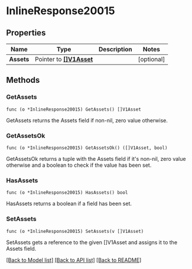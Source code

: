 # InlineResponse20015

## Properties

Name | Type | Description | Notes
------------ | ------------- | ------------- | -------------
**Assets** | Pointer to [**[]V1Asset**](V1Asset.md) |  | [optional] 

## Methods

### GetAssets

`func (o *InlineResponse20015) GetAssets() []V1Asset`

GetAssets returns the Assets field if non-nil, zero value otherwise.

### GetAssetsOk

`func (o *InlineResponse20015) GetAssetsOk() ([]V1Asset, bool)`

GetAssetsOk returns a tuple with the Assets field if it's non-nil, zero value otherwise
and a boolean to check if the value has been set.

### HasAssets

`func (o *InlineResponse20015) HasAssets() bool`

HasAssets returns a boolean if a field has been set.

### SetAssets

`func (o *InlineResponse20015) SetAssets(v []V1Asset)`

SetAssets gets a reference to the given []V1Asset and assigns it to the Assets field.


[[Back to Model list]](../README.md#documentation-for-models) [[Back to API list]](../README.md#documentation-for-api-endpoints) [[Back to README]](../README.md)


